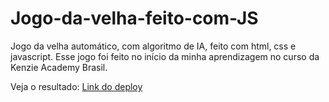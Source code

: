 # Jogo-da-velha-feito-com-JS
Jogo da velha automático, com algoritmo de IA, feito com html, css e javascript.
Esse jogo foi feito no início da minha aprendizagem no curso da Kenzie Academy Brasil.

Veja o resultado:
<a href="https://gabrielrochasouza.github.io/Jogo-da-velha-feito-com-JS/"> Link do deploy</a>
